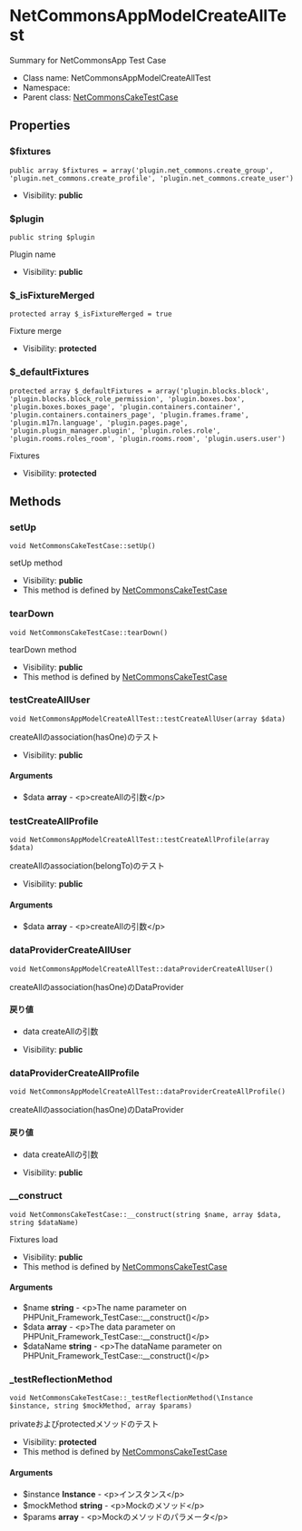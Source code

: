 NetCommonsAppModelCreateAllTest
===============

Summary for NetCommonsApp Test Case




* Class name: NetCommonsAppModelCreateAllTest
* Namespace: 
* Parent class: [NetCommonsCakeTestCase](NetCommonsCakeTestCase.md)





Properties
----------


### $fixtures

    public array $fixtures = array('plugin.net_commons.create_group', 'plugin.net_commons.create_profile', 'plugin.net_commons.create_user')





* Visibility: **public**


### $plugin

    public string $plugin

Plugin name



* Visibility: **public**


### $_isFixtureMerged

    protected array $_isFixtureMerged = true

Fixture merge



* Visibility: **protected**


### $_defaultFixtures

    protected array $_defaultFixtures = array('plugin.blocks.block', 'plugin.blocks.block_role_permission', 'plugin.boxes.box', 'plugin.boxes.boxes_page', 'plugin.containers.container', 'plugin.containers.containers_page', 'plugin.frames.frame', 'plugin.m17n.language', 'plugin.pages.page', 'plugin.plugin_manager.plugin', 'plugin.roles.role', 'plugin.rooms.roles_room', 'plugin.rooms.room', 'plugin.users.user')

Fixtures



* Visibility: **protected**


Methods
-------


### setUp

    void NetCommonsCakeTestCase::setUp()

setUp method



* Visibility: **public**
* This method is defined by [NetCommonsCakeTestCase](NetCommonsCakeTestCase.md)




### tearDown

    void NetCommonsCakeTestCase::tearDown()

tearDown method



* Visibility: **public**
* This method is defined by [NetCommonsCakeTestCase](NetCommonsCakeTestCase.md)




### testCreateAllUser

    void NetCommonsAppModelCreateAllTest::testCreateAllUser(array $data)

createAllのassociation(hasOne)のテスト



* Visibility: **public**


#### Arguments
* $data **array** - &lt;p&gt;createAllの引数&lt;/p&gt;



### testCreateAllProfile

    void NetCommonsAppModelCreateAllTest::testCreateAllProfile(array $data)

createAllのassociation(belongTo)のテスト



* Visibility: **public**


#### Arguments
* $data **array** - &lt;p&gt;createAllの引数&lt;/p&gt;



### dataProviderCreateAllUser

    void NetCommonsAppModelCreateAllTest::dataProviderCreateAllUser()

createAllのassociation(hasOne)のDataProvider

#### 戻り値
 - data createAllの引数

* Visibility: **public**




### dataProviderCreateAllProfile

    void NetCommonsAppModelCreateAllTest::dataProviderCreateAllProfile()

createAllのassociation(hasOne)のDataProvider

#### 戻り値
 - data createAllの引数

* Visibility: **public**




### __construct

    void NetCommonsCakeTestCase::__construct(string $name, array $data, string $dataName)

Fixtures load



* Visibility: **public**
* This method is defined by [NetCommonsCakeTestCase](NetCommonsCakeTestCase.md)


#### Arguments
* $name **string** - &lt;p&gt;The name parameter on PHPUnit_Framework_TestCase::__construct()&lt;/p&gt;
* $data **array** - &lt;p&gt;The data parameter on PHPUnit_Framework_TestCase::__construct()&lt;/p&gt;
* $dataName **string** - &lt;p&gt;The dataName parameter on PHPUnit_Framework_TestCase::__construct()&lt;/p&gt;



### _testReflectionMethod

    void NetCommonsCakeTestCase::_testReflectionMethod(\Instance $instance, string $mockMethod, array $params)

privateおよびprotectedメソッドのテスト



* Visibility: **protected**
* This method is defined by [NetCommonsCakeTestCase](NetCommonsCakeTestCase.md)


#### Arguments
* $instance **Instance** - &lt;p&gt;インスタンス&lt;/p&gt;
* $mockMethod **string** - &lt;p&gt;Mockのメソッド&lt;/p&gt;
* $params **array** - &lt;p&gt;Mockのメソッドのパラメータ&lt;/p&gt;


